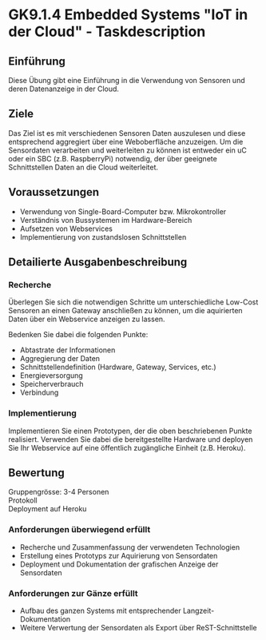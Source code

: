 # GK9.1.4 Embedded Systems "IoT in der Cloud" - Taskdescription

## Einführung
Diese Übung gibt eine Einführung in die Verwendung von Sensoren und deren Datenanzeige in der Cloud.

## Ziele
Das Ziel ist es mit verschiedenen Sensoren Daten auszulesen und diese entsprechend aggregiert über eine Weboberfläche anzuzeigen.
Um die Sensordaten verarbeiten und weiterleiten zu können ist entweder ein uC oder ein SBC (z.B. RaspberryPi) notwendig, der über geeignete Schnittstellen Daten an die Cloud weiterleitet.

## Voraussetzungen
* Verwendung von Single-Board-Computer bzw. Mikrokontroller
* Verständnis von Bussystemen im Hardware-Bereich
* Aufsetzen von Webservices
* Implementierung von zustandslosen Schnittstellen

## Detailierte Ausgabenbeschreibung
### Recherche
Überlegen Sie sich die notwendigen Schritte um unterschiedliche Low-Cost Sensoren an einen Gateway anschließen zu können, um die aquirierten Daten über ein Webservice anzeigen zu lassen.  

Bedenken Sie dabei die folgenden Punkte:
* Abtastrate der Informationen
* Aggregierung der Daten
* Schnittstellendefinition (Hardware, Gateway, Services, etc.)
* Energieversorgung
* Speicherverbrauch
* Verbindung

### Implementierung
Implementieren Sie einen Prototypen, der die oben beschriebenen Punkte realisiert. Verwenden Sie dabei die bereitgestellte Hardware und deployen Sie Ihr Webservice auf eine öffentlich zugängliche Einheit (z.B. Heroku).

## Bewertung
Gruppengrösse: 3-4 Personen  
Protokoll  
Deployment auf Heroku  
### Anforderungen **überwiegend erfüllt**
+ Recherche und Zusammenfassung der verwendeten Technologien
+ Erstellung eines Prototyps zur Aquirierung von Sensordaten
+ Deployment und Dokumentation der grafischen Anzeige der Sensordaten

### Anforderungen **zur Gänze erfüllt**
+ Aufbau des ganzen Systems mit entsprechender Langzeit-Dokumentation
+ Weitere Verwertung der Sensordaten als Export über ReST-Schnittstelle
